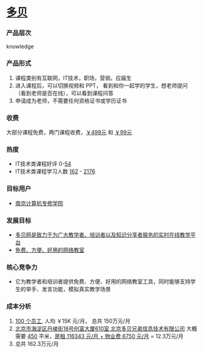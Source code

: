 # [多贝](http://www.duobei.com/)

### 产品层次
knowledge

### 产品形式
1. 课程类别有互联网，IT技术，职场，营销，应届生
2. 进入课程后，可以切换视频和 PPT， 看到和你一起学的学生，想老师提问（看到老师是否在线），可以看到课程问答
3. 申请成为老师，不需要任何资格证书或学历证书

### 收费
大部分课程免费，两门课程收费，[￥498元](http://www.duobei.com/course/2845356846) 和 [￥99元](http://www.duobei.com/course/2746344752)

### 热度
* IT技术类课程好评 0-[54](http://www.duobei.com/explore/tag/Android)
* IT技术类课程学习人数 [162](http://www.duobei.com/course/2407278402) - [2176](http://www.duobei.com/course/4537134244)


### 目标用户 
* [ 南京计算机专修学院](http://www.duobei.com/people/9215302046)


### 发展目标
* [多贝网是致力于为广大教学者、培训者以及知识分享者服务的实时在线教学平台](https://baike.baidu.com/item/%E5%A4%9A%E8%B4%9D%E7%BD%91/8834625?fr=aladdin)
* [免费、方便、好用的网络教室](https://baike.baidu.com/item/%E5%A4%9A%E8%B4%9D%E7%BD%91/8834625?fr=aladdin)

### 核心竞争力
* 它为教学者和培训者提供免费、方便、好用的网络教室工具，同时能够支持学生的举手、发言功能，模拟真实教学场景

### 成本分析
1. [100 个员工](https://www.lagou.com/gongsi/255.html), 人均 ￥15K 元/月， 总共 150万元/月
2. [北京市海淀区丹棱街18号创富大厦610室 北京多贝兄弟信息技术有限公司](http://www.duobei.com/contactus) 大概需要 [450](https://zhidao.baidu.com/question/432415968300161724.html) 平米，[房租 116343 元/月 + 物业费 6750 元/月](http://www.chuangfudasha.cn/) = 12.3万元/月
3. 总共 162.3万元/月
